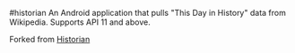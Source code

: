 #historian
An Android application that pulls "This Day in History" data from Wikipedia. Supports API 11 and above.

Forked from [Historian](https://github.com/vjit/historian)
